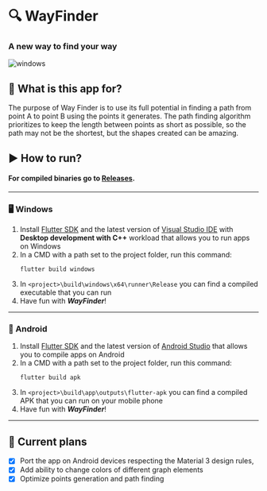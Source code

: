 # 🔍 WayFinder

### A new way to find your way

![windows](https://github.com/vilible/way_finder/assets/93862772/10875187-c9f3-4608-b5d5-4ae80095b279)

## 🤔 What is this app for?

The purpose of Way Finder is to use its full potential in finding a path from point A to point B using the points it generates. The path finding algorithm prioritizes to keep the length between points as short as possible, so the path may not be the shortest, but the shapes created can be amazing.

## ▶️ How to run?

#### For compiled binaries go to [Releases](https://github.com/vilible/way_finder/releases).

<hr>

### 🖥️ Windows

1. Install [Flutter SDK](https://flutter.dev/) and the latest version of [Visual Studio IDE](https://visualstudio.microsoft.com/pl/) with **Desktop development with C++** workload that allows you to run apps on Windows
2. In a CMD with a path set to the project folder, run this command:
    ```
    flutter build windows
    ```
3. In `<project>\build\windows\x64\runner\Release` you can find a compiled executable that you can run
4. Have fun with ***WayFinder***!

<hr>

### 📱 Android

1. Install [Flutter SDK](https://flutter.dev/) and the latest version of [Android Studio](https://developer.android.com/studio) that allows you to compile apps on Android
2. In a CMD with a path set to the project folder, run this command:
    ```
    flutter build apk
    ```
3. In `<project>\build\app\outputs\flutter-apk` you can find a compiled APK that you can run on your mobile phone
4. Have fun with ***WayFinder***!

<hr>

## 📝 Current plans

- [x] Port the app on Android devices respecting the Material 3 design rules,
- [x] Add ability to change colors of different graph elements
- [x] Optimize points generation and path finding
